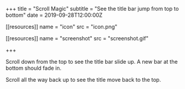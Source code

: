 +++
title = "Scroll Magic"
subtitle = "See the title bar jump from top to bottom"
date = 2019-09-28T12:00:00Z

[[resources]]
  name = "icon"
  src = "icon.png"

[[resources]]
  name = "screenshot"
  src = "screenshot.gif"

+++

Scroll down from the top to see the title bar slide up. A new bar at the bottom should fade in.

Scroll all the way back up to see the title move back to the top.

